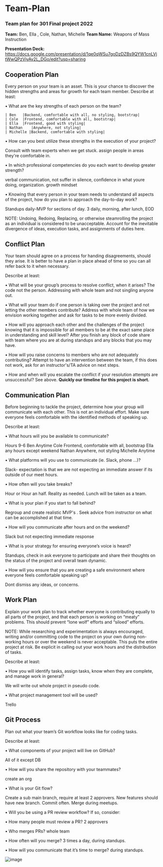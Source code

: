 # Team-Plan
### Team plan for 301 Final project 2022
**Team:** Ben, Ella , Cole, Nathan, Michelle
**Team Name:** Weapons of Mass Instruction

**Presentation Deck:**  https://docs.google.com/presentation/d/1qe0qWSu7goDzDZBs9QYW1cnLVjtWwQPzViyAv2L_DGo/edit?usp=sharing
## Cooperation Plan

Every person on your team is an asset. This is your chance to discover the hidden strengths and areas for growth for each team member.
Describe at least:

• What are the key strengths of each person on the team?

	
	| Ben	|Backend, comfortable with all, no styling, bootstrap|
	| Cole	|Frontend, comfortable with all, bootstrap|
	| Ella	|Frontend, good with styling|
	| Nathan	|Anywhere, not styling|
	| Michelle |Backend, comfortable with styling|
	
	
• How can you best utilize these strengths in the execution of your project?

Consult with team experts when we get stuck. assign people in areas they're comfortable in. 

• In which professional competencies do you each want to develop greater strength?

verbal communication, not suffer in silence, confidence in what youre doing, organization. growth mindset

• Knowing that every person in your team needs to understand all aspects of the project, how do you plan to approach the day-to-day work?

Standups daily-MVP for sections of day. 3 daily, morning, after lunch, EOD

NOTE: Undoing, Redoing, Replacing, or otherwise steamrolling the project as an individual is considered to be unacceptable. Account for the inevitable divergence of ideas, execution tasks, and assignments of duties here.

## Conflict Plan

Your team should agree on a process for handing disagreements, should they arise. It is better to have a plan in place ahead of time so you can all refer back to it when necessary.

Describe at least:

• What will be your group’s process to resolve conflict, when it arises?
The code not the person. Addressing with whole team and not singling anyone out.

• What will your team do if one person is taking over the project and not letting the other members contribute?
Address with whole team of how we envision working together and ask for tasks to be more evenly divided.

• How will you approach each other and the challenges of the project knowing that it is impossible for all members to be at the exact same place in understanding and skill level?
After you finish any block of code share with team where you are at during standups and any blocks that you may have.

• How will you raise concerns to members who are not adequately contributing?
Attempt to have an intervention between the team, if this does not work, ask for an instructor's/TA advice on next steps.

• How and when will you escalate the conflict if your resolution attempts are unsuccessful?
See above. **Quickly our timeline for this project is short.**

## Communication Plan

Before beginning to tackle the project, determine how your group will communicate with each other. This is not an individual effort. Make sure everyone feels comfortable with the identified methods of speaking up.

Describe at least:

• What hours will you be available to communicate?

Hours 9-6
Ben	Anytime
Cole	Frontend, comfortable with all, bootstrap
Ella	any hours except weekend
Nathan	Anywhere, not styling
Michelle	Anytime

• What platforms will you use to communicate (ie. Slack, phone …)?

Slack- expectation is that we are not expecting an immediate answer if its outside of our meet hours.

• How often will you take breaks?

Hour or Hour an half. Reality as needed.
Lunch will be taken as a team.

• What is your plan if you start to fall behind?

Regroup and create realistic MVP's . Seek advice from instructor on what can be accomplished at that time.

• How will you communicate after hours and on the weekend?

Slack but not expecting immediate response 

• What is your strategy for ensuring everyone’s voice is heard?

Standups, check in ask everyone to participate and share their thoughts on the status of the project and overall team dynamic.

• How will you ensure that you are creating a safe environment where everyone feels comfortable speaking up?

Dont dismiss any ideas, or concerns. 

## Work Plan
Explain your work plan to track whether everyone is contributing equally to all parts of the project, and that each person is working on “meaty” problems. This should prevent “lone wolf” efforts and “siloed” efforts.

NOTE: While researching and experimentation is always encouraged, writing and/or committing code to the project on your own during non-working hours or over the weekend is never acceptable. This puts the entire project at risk. Be explicit in calling out your work hours and the distribution of tasks.

Describe at least:

• How you will identify tasks, assign tasks, know when they are complete, and manage work in general?

We will write out whole project in pseudo code.

• What project management tool will be used?

Trello

## Git Process

Plan out what your team’s Git workflow looks like for coding tasks.

Describe at least:

• What components of your project will live on GitHub?

All of it except DB

• How will you share the repository with your teammates?

create an org

• What is your Git flow?

Create a sub main branch, require at least 2 approvers. New features should have new branch. Commit often. Merge during meetups.

• Will you be using a PR review workflow? If so, consider:

• How many people must review a PR? 2 approvers

• Who merges PRs? whole team

• How often will you merge? 3 times a day, during standups.

• How will you communicate that it’s time to merge? during standups.

![image](https://user-images.githubusercontent.com/61945783/161351209-c9c6e53d-8d4a-4dcd-a1e3-4912514db961.png)
